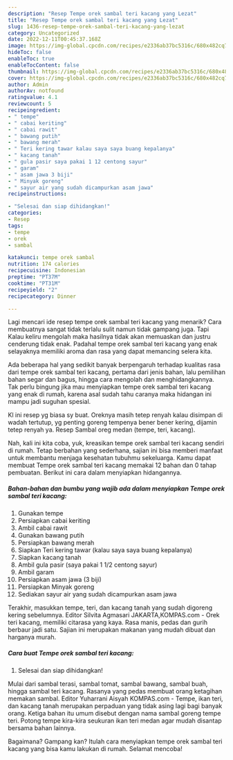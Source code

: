 ```yaml
---
description: "Resep Tempe orek sambal teri kacang yang Lezat"
title: "Resep Tempe orek sambal teri kacang yang Lezat"
slug: 1436-resep-tempe-orek-sambal-teri-kacang-yang-lezat
category: Uncategorized
date: 2022-12-11T00:45:37.168Z
image: https://img-global.cpcdn.com/recipes/e2336ab37bc5316c/680x482cq70/tempe-orek-sambal-teri-kacang-foto-resep-utama.jpg
hideToc: false
enableToc: true
enableTocContent: false
thumbnail: https://img-global.cpcdn.com/recipes/e2336ab37bc5316c/680x482cq70/tempe-orek-sambal-teri-kacang-foto-resep-utama.jpg
cover: https://img-global.cpcdn.com/recipes/e2336ab37bc5316c/680x482cq70/tempe-orek-sambal-teri-kacang-foto-resep-utama.jpg
author: Admin
authorAv: notfound
ratingvalue: 4.1
reviewcount: 5
recipeingredient:
- " tempe"
- " cabai keriting"
- " cabai rawit"
- " bawang putih"
- " bawang merah"
- " Teri kering tawar kalau saya saya buang kepalanya"
- " kacang tanah"
- " gula pasir saya pakai 1 12 centong sayur"
- " garam"
- " asam jawa 3 biji"
- " Minyak goreng"
- " sayur air yang sudah dicampurkan asam jawa"
recipeinstructions:

- "Selesai dan siap dihidangkan!"
categories:
- Resep
tags:
- tempe
- orek
- sambal

katakunci: tempe orek sambal 
nutrition: 174 calories
recipecuisine: Indonesian
preptime: "PT37M"
cooktime: "PT31M"
recipeyield: "2"
recipecategory: Dinner

---
```



Lagi mencari ide resep tempe orek sambal teri kacang yang menarik? Cara membuatnya sangat tidak terlalu sulit namun tidak gampang juga. Tapi Kalau keliru mengolah maka hasilnya tidak akan memuaskan dan justru cenderung tidak enak. Padahal tempe orek sambal teri kacang yang enak selayaknya memiliki aroma dan rasa yang dapat memancing selera kita.


Ada beberapa hal yang sedikit banyak berpengaruh terhadap kualitas rasa dari tempe orek sambal teri kacang, pertama dari jenis bahan, lalu pemilihan bahan segar dan bagus, hingga cara mengolah dan menghidangkannya. Tak perlu bingung jika mau menyiapkan tempe orek sambal teri kacang yang enak di rumah, karena asal sudah tahu caranya maka hidangan ini mampu jadi suguhan spesial.

Kl ini resep yg biasa sy buat. Oreknya masih tetep renyah kalau disimpan di wadah tertutup, yg penting goreng tempenya bener bener kering, dijamin tetep renyah ya. Resep Sambal oreg medan (tempe, teri, kacang).


Nah, kali ini kita coba, yuk, kreasikan tempe orek sambal teri kacang sendiri di rumah. Tetap berbahan yang sederhana, sajian ini bisa memberi manfaat untuk membantu menjaga kesehatan tubuhmu sekeluarga. Kamu dapat membuat Tempe orek sambal teri kacang memakai 12 bahan dan 0 tahap pembuatan. Berikut ini cara dalam menyiapkan hidangannya.

<!--inarticleads1-->

##### Bahan-bahan dan bumbu yang wajib ada dalam menyiapkan Tempe orek sambal teri kacang:

1. Gunakan  tempe
1. Persiapkan  cabai keriting
1. Ambil  cabai rawit
1. Gunakan  bawang putih
1. Persiapkan  bawang merah
1. Siapkan  Teri kering tawar (kalau saya saya buang kepalanya)
1. Siapkan  kacang tanah
1. Ambil  gula pasir (saya pakai 1 1/2 centong sayur)
1. Ambil  garam
1. Persiapkan  asam jawa (3 biji)
1. Persiapkan  Minyak goreng
1. Sediakan  sayur air yang sudah dicampurkan asam jawa


Terakhir, masukkan tempe, teri, dan kacang tanah yang sudah digoreng kering sebelumnya. Editor Silvita Agmasari JAKARTA,KOMPAS.com - Orek teri kacang, memiliki citarasa yang kaya. Rasa manis, pedas dan gurih berbaur jadi satu. Sajian ini merupakan makanan yang mudah dibuat dan harganya murah. 

<!--inarticleads2-->

##### Cara buat Tempe orek sambal teri kacang:


1. Selesai dan siap dihidangkan!

Mulai dari sambal terasi, sambal tomat, sambal bawang, sambal buah, hingga sambal teri kacang. Rasanya yang pedas membuat orang ketagihan memakan sambal. Editor Yuharrani Aisyah KOMPAS.com - Tempe, ikan teri, dan kacang tanah merupakan perpaduan yang tidak asing lagi bagi banyak orang. Ketiga bahan itu umum disebut dengan nama sambal goreng tempe teri. Potong tempe kira-kira seukuran ikan teri medan agar mudah disantap bersama bahan lainnya. 

Bagaimana? Gampang kan? Itulah cara menyiapkan tempe orek sambal teri kacang yang bisa kamu lakukan di rumah. Selamat mencoba!
